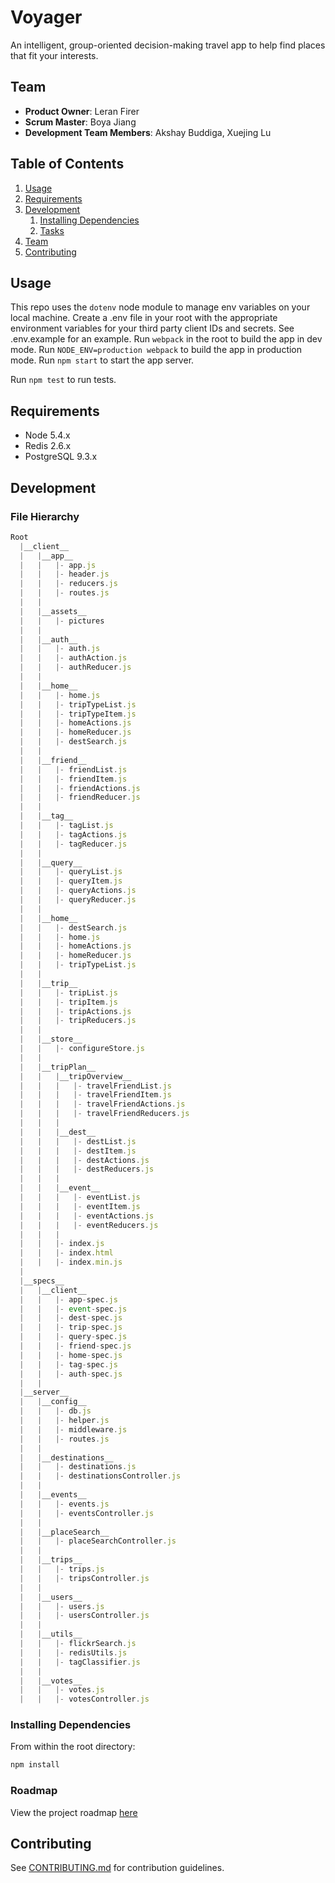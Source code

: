 # Voyager
An intelligent, group-oriented decision-making travel app to help find places that fit your interests.

## Team

  - __Product Owner__: Leran Firer
  - __Scrum Master__: Boya Jiang
  - __Development Team Members__: Akshay Buddiga, Xuejing Lu

## Table of Contents

1. [Usage](#Usage)
1. [Requirements](#requirements)
1. [Development](#development)
    1. [Installing Dependencies](#installing-dependencies)
    1. [Tasks](#tasks)
1. [Team](#team)
1. [Contributing](#contributing)

## Usage

This repo uses the `dotenv` node module to manage env variables on your local machine. Create a .env file in your root with the appropriate environment variables for your third party client IDs and secrets. See .env.example for an example.
Run `webpack` in the root to build the app in dev mode. Run `NODE_ENV=production webpack` to build the app in production mode. Run `npm start` to start the app server.

Run `npm test` to run tests.

## Requirements

- Node 5.4.x
- Redis 2.6.x
- PostgreSQL 9.3.x

## Development

### File Hierarchy 
```js
Root
  |__client__
  |   |__app__
  |   |   |- app.js
  |   |   |- header.js
  |   |   |- reducers.js
  |   |   |- routes.js
  |   | 
  |   |__assets__
  |   |   |- pictures
  |   |     
  |   |__auth__
  |   |   |- auth.js
  |   |   |- authAction.js
  |   |   |- authReducer.js
  |   |   
  |   |__home__
  |   |   |- home.js
  |   |   |- tripTypeList.js
  |   |   |- tripTypeItem.js
  |   |   |- homeActions.js
  |   |   |- homeReducer.js
  |   |   |- destSearch.js
  |   |
  |   |__friend__
  |   |   |- friendList.js
  |   |   |- friendItem.js
  |   |   |- friendActions.js
  |   |   |- friendReducer.js
  |   |   
  |   |__tag__
  |   |   |- tagList.js
  |   |   |- tagActions.js
  |   |   |- tagReducer.js
  |   |   
  |   |__query__
  |   |   |- queryList.js
  |   |   |- queryItem.js
  |   |   |- queryActions.js
  |   |   |- queryReducer.js
  |   |
  |   |__home__
  |   |   |- destSearch.js
  |   |   |- home.js
  |   |   |- homeActions.js
  |   |   |- homeReducer.js
  |   |   |- tripTypeList.js
  |   |   
  |   |__trip__
  |   |   |- tripList.js
  |   |   |- tripItem.js
  |   |   |- tripActions.js
  |   |   |- tripReducers.js
  |   |
  |   |__store__
  |   |   |- configureStore.js
  |   |    
  |   |__tripPlan__
  |   |   |__tripOverview__
  |   |   |   |- travelFriendList.js
  |   |   |   |- travelFriendItem.js
  |   |   |   |- travelFriendActions.js
  |   |   |   |- travelFriendReducers.js
  |   |   |   
  |   |   |__dest__
  |   |   |   |- destList.js
  |   |   |   |- destItem.js
  |   |   |   |- destActions.js
  |   |   |   |- destReducers.js
  |   |   |
  |   |   |__event__
  |   |   |   |- eventList.js
  |   |   |   |- eventItem.js
  |   |   |   |- eventActions.js
  |   |   |   |- eventReducers.js
  |   |   | 
  |   |   |- index.js
  |   |   |- index.html
  |   |   |- index.min.js
  |   
  |__specs__
  |   |__client__
  |   |   |- app-spec.js
  |   |   |- event-spec.js
  |   |   |- dest-spec.js
  |   |   |- trip-spec.js
  |   |   |- query-spec.js
  |   |   |- friend-spec.js
  |   |   |- home-spec.js
  |   |   |- tag-spec.js
  |   |   |- auth-spec.js
  |   |
  |__server__  
  |   |__config__
  |   |   |- db.js
  |   |   |- helper.js
  |   |   |- middleware.js
  |   |   |- routes.js
  |   |
  |   |__destinations__
  |   |   |- destinations.js
  |   |   |- destinationsController.js
  |   |   
  |   |__events__
  |   |   |- events.js
  |   |   |- eventsController.js
  |   |   
  |   |__placeSearch__
  |   |   |- placeSearchController.js
  |   |
  |   |__trips__
  |   |   |- trips.js
  |   |   |- tripsController.js
  |   |   
  |   |__users__
  |   |   |- users.js
  |   |   |- usersController.js
  |   |
  |   |__utils__
  |   |   |- flickrSearch.js
  |   |   |- redisUtils.js
  |   |   |- tagClassifier.js
  |   |   
  |   |__votes__
  |   |   |- votes.js
  |   |   |- votesController.js
```

### Installing Dependencies

From within the root directory:

```sh
npm install
```

### Roadmap

View the project roadmap [here](LINK_TO_PROJECT_ISSUES)


## Contributing

See [CONTRIBUTING.md](CONTRIBUTING.md) for contribution guidelines.
